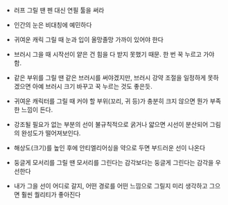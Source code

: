 
- 러프 그릴 땐 펜 대신 연필 툴을 써라


- 인간의 눈은 비대칭에 예민하다
- 귀여운 캐릭 그릴 때 눈과 입이 올망졸망 가까이 있어야 한다
- 브러시 그을 때 시작선이 얕은 건 힘을 다 받지 못했기 때문. 한 번 꾹 누르고 가야 함.
- 같은 부위를 그릴 땐 같은 브러시를 써야겠지만, 브러시 강약 조절을 일정하게 못하겠으면 아예 브러시 크기 바꾸고 꾹 누르는 것도 좋은듯.
- 귀여운 캐릭터를 그릴 때 커야 할 부위(꼬리, 귀 등)가 충분히 크지 않으면 뭔가 부족한 느낌이 든다.
- 강조될 필요가 없는 부분의 선이 불규칙적으로 굵거나 얇으면 시선이 분산되어 그림의 완성도가 떨어져보인다.


- 해상도(크기)를 높인 후에 안티엘리어싱을 약으로 두면 부드러운 선이 나온다
- 둥글게 모서리를 그릴 땐 모서리를 그린다는 감각보다는 둥글게 그린다는 감각을 우선한다
- 내가 그을 선이 어디로 갈지, 어떤 경로를 어떤 느낌으로 그릴지 미리 생각하고 그으면 훨씬 퀄리티가 좋아진다

